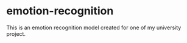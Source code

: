 # emotion-recognition
This is an emotion recognition model created for one of my university project.  
